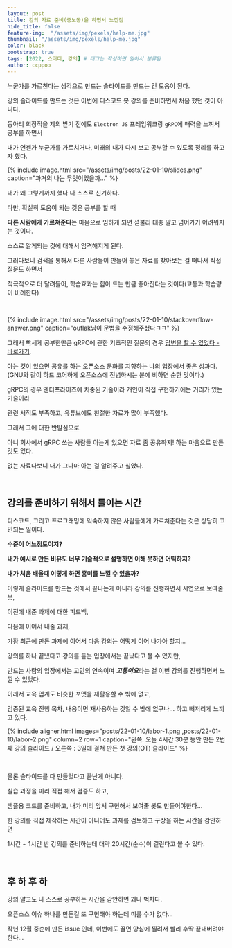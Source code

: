 ```yaml
---
layout: post
title: 강의 자료 준비(중노동)을 하면서 느낀점
hide_title: false
feature-img:  "/assets/img/pexels/help-me.jpg" 
thumbnail: "/assets/img/pexels/help-me.jpg" 
color: black
bootstrap: true
tags: [2022, 스터디, 강의] # 태그는 작성하면 알아서 분류됨
author: ccppoo
---
```


누군가를 가르친다는 생각으로 만드는 슬라이드를 만드는 건 도움이 된다.

강의 슬라이드를 만드는 것은 이번에 디스코드 봇 강의를 준비하면서 처음 했던 것이 아니다.

동아리 회장직을 제의 받기 전에도 `Electron JS` 프레임워크랑 `gRPC`에 매력을 느껴서 공부를 하면서

내가 언젠가 누군가를 가르치거나, 미래의 내가 다시 보고 공부할 수 있도록 정리를 하고자 했다.

{% include image.html src="/assets/img/posts/22-01-10/slides.png" caption="과거의 나는 무엇이었을까..." %}

내가 왜 그렇게까지 했나 나 스스로 신기하다.

다만, 확실히 도움이 되는 것은 공부를 할 때

**다른 사람에게 가르쳐준다**는 마음으로 임하게 되면 섣불리 대충 알고 넘어가기 어려워지는 것이다.

스스로 알게되는 것에 대해서 엄격해지게 된다.

그러다보니 검색을 통해서 다른 사람들이 만들어 놓은 자료를 찾아보는 걸 떠나서 직접 질문도 하면서

적극적으로 더 달려들어, 학습효과는 힘이 드는 만큼 좋아진다는 것이다(고통과 학습량이 비례한다)

<br>

{% include image.html src="/assets/img/posts/22-01-10/stackoverflow-answer.png" caption="ouflak님이 문법을 수정해주셨다ㅋㅋ" %}

그래서 빡세게 공부한만큼 gRPC에 관한 기초적인 질문의 경우 [답변을 할 수 있었다 - 바로가기](https://stackoverflow.com/questions/68731880/python-grpc-interceptor-and-user-authentication/70075053#70075053).

아는 것이 있으면 공유를 하는 오픈소스 문화를 지향하는 나의 입장에서 좋은 성과다.<br>
(GNU와 같이 하드 코어하게 오픈소스에 전념하시는 분에 비하면 순한 맛이다.)

gRPC의 경우 엔터프라이즈에 치중된 기술이라 개인이 직접 구현하기에는 거리가 있는 기술이라

관련 서적도 부족하고, 유튜브에도 친절한 자료가 많이 부족했다.

그래서 그에 대한 반발심으로

아니 회사에서 gRPC 쓰는 사람들 아는게 있으면 자료 좀 공유하지! 하는 마음으로 만든 것도 있다.

없는 자료다보니 내가 그나마 아는 걸 알려주고 싶었다.

<br>

## 강의를 준비하기 위해서 들이는 시간

디스코드, 그리고 프로그래밍에 익숙하지 않은 사람들에게 가르쳐준다는 것은 상당히 고민되는 일이다.

**수준이 어느정도이지?**

**내가 예시로 만든 비유도 너무 기술적으로 설명하면 이해 못하면 어떡하지?**

**내가 처음 배울때 이렇게 하면 흥미를 느낄 수 있을까?**

이렇게 슬라이드를 만드는 것에서 끝나는게 아니라 강의를 진행하면서 시연으로 보여줄 봇,

이전에 내준 과제에 대한 피드백,

다음에 이어서 내줄 과제,

가장 최근에 만든 과제에 이어서 다음 강의는 어떻게 이어 나가야 할지...

강의를 하나 끝냈다고 강의를 듣는 입장에서는 끝났다고 볼 수 있지만,

만드는 사람의 입장에서는 고민의 연속이며 ***고통이요***라는 걸 이번 강의를 진행하면서 느낄 수 있었다.

이래서 교육 업계도 비슷한 포맷을 재활용할 수 밖에 없고,

검증된 교육 진행 목차, 내용이면 재사용하는 것일 수 밖에 없구나... 하고 뼈저리게 느끼고 있다.

{% include aligner.html images="posts/22-01-10/labor-1.png ,posts/22-01-10/labor-2.png" column=2 row=1 caption="왼쪽: 오늘 4시간 30분 동안 만든 2번째 강의 슬라이드 / 오른쪽 : 3일에 걸쳐 만든 첫 강의(OT) 슬라이드" %}

<br>

물론 슬라이드를 다 만들었다고 끝난게 아니다.

실습 과정을 미리 직접 해서 검증도 하고,

샘플용 코드를 준비하고, 내가 미리 앞서 구현해서 보여줄 봇도 만들어야한다...

한 강의를 직접 제작하는 시간이 아니어도 과제를 검토하고 구상을 하는 시간을 감안하면

1시간 ~ 1시간 반 강의를 준비하는데 대략 20시간(순수)이 걸린다고 볼 수 있다.

<br>

## 후 하 후 하

강의 말고도 나 스스로 공부하는 시간을 감안하면 꽤나 벅차다.

오픈소스 이슈 하나를 만든걸 또 구현해야 하는데 미룰 수가 없다...

작년 12월 중순에 만든 issue 인데, 이번에도 끌면 양심에 찔려서 빨리 후딱 끝내버려야 한다...